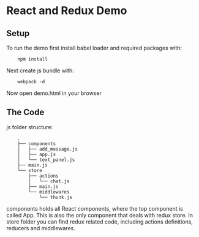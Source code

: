 # React and Redux Demo

## Setup

To run the demo first install babel loader and required packages with:

        npm install

Next create js bundle with:

        webpack -d

Now open demo.html in your browser

## The Code

js folder structure:

        .
        ├── components
        │   ├── add_message.js
        │   ├── app.js
        │   └── text_panel.js
        ├── main.js
        └── store
            ├── actions
            │   └── chat.js
            ├── main.js
            └── middlewares
                └── thunk.js


components holds all React components, where the top component is called App. This is also the only component that deals with redux store.
In store folder you can find redux related code, including actions definitions, reducers and middlewares.